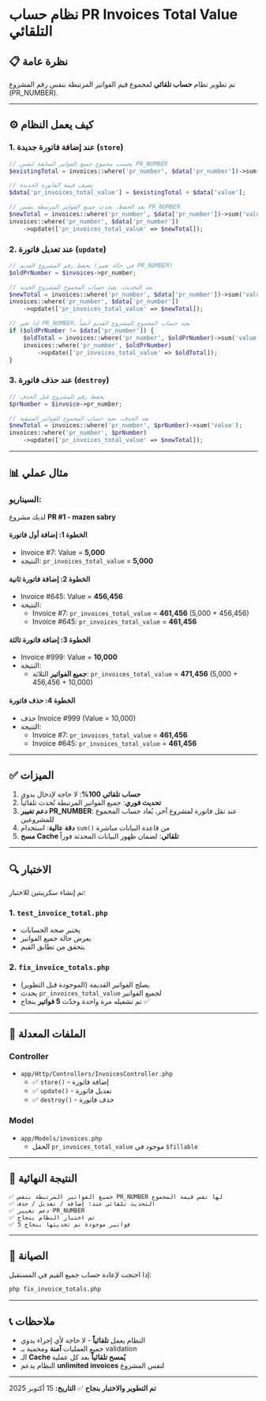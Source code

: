 # نظام حساب PR Invoices Total Value التلقائي

## 📋 نظرة عامة

تم تطوير نظام **حساب تلقائي** لمجموع قيم الفواتير المرتبطة بنفس رقم المشروع (PR_NUMBER).

---

## ⚙️ كيف يعمل النظام

### 1. عند **إضافة** فاتورة جديدة (`store`)
```php
// يحسب مجموع جميع الفواتير السابقة لنفس PR_NUMBER
$existingTotal = invoices::where('pr_number', $data['pr_number'])->sum('value');

// يضيف قيمة الفاتورة الجديدة
$data['pr_invoices_total_value'] = $existingTotal + $data['value'];

// بعد الحفظ، يحدث جميع الفواتير المرتبطة بنفس PR_NUMBER
$newTotal = invoices::where('pr_number', $data['pr_number'])->sum('value');
invoices::where('pr_number', $data['pr_number'])
    ->update(['pr_invoices_total_value' => $newTotal]);
```

### 2. عند **تعديل** فاتورة (`update`)
```php
// يحفظ رقم المشروع القديم (في حالة تغيير PR_NUMBER)
$oldPrNumber = $invoices->pr_number;

// بعد التحديث، يعيد حساب المجموع للمشروع الجديد
$newTotal = invoices::where('pr_number', $data['pr_number'])->sum('value');
invoices::where('pr_number', $data['pr_number'])
    ->update(['pr_invoices_total_value' => $newTotal]);

// إذا تغير PR_NUMBER، يعيد حساب المجموع للمشروع القديم أيضاً
if ($oldPrNumber != $data['pr_number']) {
    $oldTotal = invoices::where('pr_number', $oldPrNumber)->sum('value');
    invoices::where('pr_number', $oldPrNumber)
        ->update(['pr_invoices_total_value' => $oldTotal]);
}
```

### 3. عند **حذف** فاتورة (`destroy`)
```php
// يحفظ رقم المشروع قبل الحذف
$prNumber = $invoice->pr_number;

// بعد الحذف، يعيد حساب المجموع للفواتير المتبقية
$newTotal = invoices::where('pr_number', $prNumber)->sum('value');
invoices::where('pr_number', $prNumber)
    ->update(['pr_invoices_total_value' => $newTotal]);
```

---

## 📊 مثال عملي

### السيناريو:
لديك مشروع **PR #1 - mazen sabry**

#### الخطوة 1: إضافة أول فاتورة
- Invoice #7: Value = **5,000**
- النتيجة: `pr_invoices_total_value` = **5,000**

#### الخطوة 2: إضافة فاتورة ثانية
- Invoice #645: Value = **456,456**
- النتيجة: 
  - Invoice #7: `pr_invoices_total_value` = **461,456** (5,000 + 456,456)
  - Invoice #645: `pr_invoices_total_value` = **461,456**

#### الخطوة 3: إضافة فاتورة ثالثة
- Invoice #999: Value = **10,000**
- النتيجة:
  - **جميع الفواتير** الثلاثة: `pr_invoices_total_value` = **471,456** (5,000 + 456,456 + 10,000)

#### الخطوة 4: حذف فاتورة
- حذف Invoice #999 (Value = 10,000)
- النتيجة:
  - Invoice #7: `pr_invoices_total_value` = **461,456**
  - Invoice #645: `pr_invoices_total_value` = **461,456**

---

## ✅ الميزات

1. **حساب تلقائي 100%**: لا حاجة لإدخال يدوي
2. **تحديث فوري**: جميع الفواتير المرتبطة تُحدث تلقائياً
3. **دعم تغيير PR_NUMBER**: عند نقل فاتورة لمشروع آخر، يُعاد حساب المجموع للمشروعين
4. **دقة عالية**: استخدام `sum()` من قاعدة البيانات مباشرة
5. **مسح Cache تلقائي**: لضمان ظهور البيانات المحدثة فوراً

---

## 🔍 الاختبار

تم إنشاء سكريبتين للاختبار:

### 1. `test_invoice_total.php`
- يختبر صحة الحسابات
- يعرض حالة جميع الفواتير
- يتحقق من تطابق القيم

### 2. `fix_invoice_totals.php`
- يصلح الفواتير القديمة (الموجودة قبل التطوير)
- يحدث `pr_invoices_total_value` لجميع الفواتير
- تم تشغيله مرة واحدة وحدّث **5 فواتير** بنجاح ✅

---

## 📁 الملفات المعدلة

### Controller
- `app/Http/Controllers/InvoicesController.php`
  - ✅ `store()` - إضافة فاتورة
  - ✅ `update()` - تعديل فاتورة  
  - ✅ `destroy()` - حذف فاتورة

### Model
- `app/Models/invoices.php`
  - الحقل `pr_invoices_total_value` موجود في `$fillable`

---

## 🎯 النتيجة النهائية

```
✅ جميع الفواتير المرتبطة بنفس PR_NUMBER لها نفس قيمة المجموع
✅ التحديث تلقائي عند: إضافة / تعديل / حذف
✅ دعم تغيير PR_NUMBER
✅ تم اختبار النظام بنجاح
✅ 5 فواتير موجودة تم تحديثها بنجاح
```

---

## 🔧 الصيانة

إذا احتجت لإعادة حساب جميع القيم في المستقبل:
```bash
php fix_invoice_totals.php
```

---

## 📞 ملاحظات

- النظام يعمل **تلقائياً** - لا حاجة لأي إجراء يدوي
- جميع العمليات **آمنة** ومحمية بـ validation
- الـ **Cache يُمسح تلقائياً** بعد كل عملية
- النظام يدعم **unlimited invoices** لنفس المشروع

---

**تم التطوير والاختبار بنجاح** ✅
**التاريخ:** 15 أكتوبر 2025
